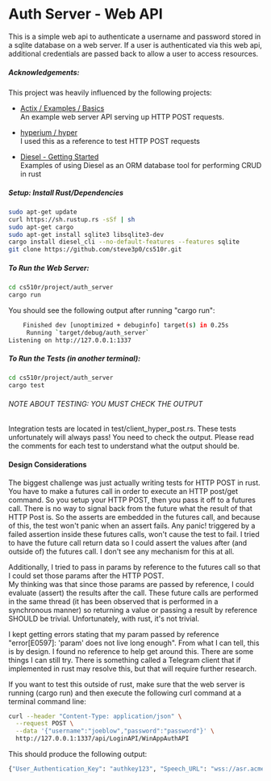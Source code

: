 # Auth Server - Web API 
This is a simple web api to authenticate a username and password stored in a sqlite database on a web server.  If a user is authenticated via this web api, additional credentials are passed back to allow a user to access resources. 

##### Acknowledgements: 
This project was heavily influenced by the following projects:
- <a href="https://github.com/actix/examples/tree/master/basics">Actix / Examples / Basics</a><br/>
  An example web server API serving up HTTP POST requests.
   
- <a href="https://github.com/hyperium/hyper/tree/master/examples">hyperium / hyper</a><br/>
  I used this as a reference to test HTTP POST requests

- <a href="https://github.com/hyperium/hyper/tree/master/examples">Diesel - Getting Started</a><br/>
  Examples of using Diesel as an ORM database tool for performing CRUD in rust


##### Setup: Install Rust/Dependencies
```bash
sudo apt-get update
curl https://sh.rustup.rs -sSf | sh
sudo apt-get cargo
sudo apt-get install sqlite3 libsqlite3-dev
cargo install diesel_cli --no-default-features --features sqlite
git clone https://github.com/steve3p0/cs510r.git
```

##### To Run the Web Server:
```bash
cd cs510r/project/auth_server
cargo run
```

You should see the following output after running "cargo run":
```bash
    Finished dev [unoptimized + debuginfo] target(s) in 0.25s
     Running `target/debug/auth_server`
Listening on http://127.0.0.1:1337
```

##### To Run the Tests (in another terminal):
```bash
cd cs510r/project/auth_server
cargo test
```
###### NOTE ABOUT TESTING: YOU MUST CHECK THE OUTPUT

Integration tests are located in test/client_hyper_post.rs.
These tests unfortunately will always pass!  You need to check the output. 
Please read the comments for each test to understand what the output should be. 

#### Design Considerations
The biggest challenge was just actually writing tests for HTTP POST in rust.  You have to make a 
futures call in order to execute an HTTP post/get command.  So you setup your HTTP POST, then you
pass it off to a futures call.  There is no way to signal back from the future what the result of that
HTTP Post is.  So the asserts are embedded in the futures call, and because of this, 
the test won't panic when an assert fails.  Any panic! triggered by a failed assertion inside these 
futures calls, won't cause the test to fail.
I tried to have the future call return data
so I could assert the values after (and outside of) the futures call.  I don't see any mechanism for this at all.

Additionally, I tried to pass in params by reference to the futures call so that I could set those params after the HTTP POST.  
My thinking was that since those params are passed by reference, I could evaluate (assert) the results after the call. 
These future calls are performed in the same thread (it has been observed that is performed in a synchronous manner)
so returning a value or passing a result by reference SHOULD be trivial.  Unfortunately, with rust, it's not trivial. 

I kept getting errors stating that my param passed by reference "error[E0597]: 'param' does not live long enough". 
From what I can tell, this is by design.  I found no reference to help get around this. 
There are some things I can still try.  There is something called a Telegram client that if implemented in rust may resolve this, 
but that will require further research.

If you want to test this outside of rust, make sure that the web server is running (cargo run) and then execute the following curl command at a terminal command line:

```bash
curl --header "Content-Type: application/json" \
  --request POST \
  --data '{"username":"joeblow","password":"password"}' \
  http://127.0.0.1:1337/api/LoginAPI/WinAppAuthAPI 
```

This should produce the following output:
```bash
{"User_Authentication_Key": "authkey123", "Speech_URL": "wss://asr.acme.com:12345", "Translation_URL":"mt1.lovoco.co", "Success":true, "Message":""}
```

